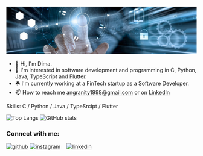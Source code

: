 <p align="center">
  <img src="https://github.com/DmitryInke/DmitryInke/blob/main/bg.jpg">
</p>

- 👋 Hi, I'm Dima.
- 👀 I'm interested in software development and programming in C, Python, Java, TypeScript and Flutter.
- ☘️ I'm currently working at a FinTech startup as a Software Developer.
- 📫 How to reach me angranity1998@gmail.com or on [LinkedIn](https://www.linkedin.com/in/dmitry-inke)

Skills: C / Python / Java / TypeSrcipt / Flutter

![Top Langs](https://github-readme-stats.vercel.app/api/top-langs/?username=DmitryInke&layout=compact)
![GitHub stats](https://github-readme-stats.vercel.app/api?username=DmitryInke&theme=neon&show_icons=true)  

<h3 align="left">Connect with me:</h3>

[<img src='https://github.githubassets.com/images/modules/logos_page/Octocat.png' alt='github' height='40'>](https://github.com/DmitryInke)
[<img src='https://raw.githubusercontent.com/rahuldkjain/github-profile-readme-generator/master/src/images/icons/Social/instagram.svg' alt='instagram' height='40'>](https://www.instagram.com/dmitry_inke)&nbsp;&nbsp;&nbsp;
[<img src='https://img.icons8.com/external-justicon-flat-justicon/344/external-linkedin-social-media-justicon-flat-justicon.png' alt='linkedin' height='40'>](https://www.linkedin.com/in/dmitry-inke)
